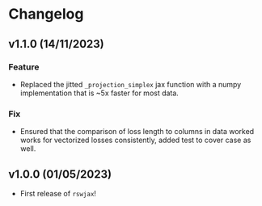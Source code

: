 # Changelog

<!--next-version-placeholder-->

## v1.1.0 (14/11/2023)

### Feature

- Replaced the jitted `_projection_simplex` jax function with a numpy implementation that is ~5x faster for most data.

### Fix

- Ensured that the comparison of loss length to columns in data worked works for vectorized losses consistently, added test to cover case as well.


## v1.0.0 (01/05/2023)

- First release of `rswjax`!
